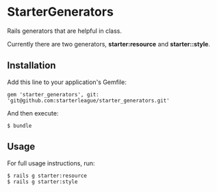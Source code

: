 # StarterGenerators

Rails generators that are helpful in class.

Currently there are two generators, **starter:resource** and **starter::style**.

## Installation

Add this line to your application's Gemfile:

    gem 'starter_generators', git: 'git@github.com:starterleague/starter_generators.git'

And then execute:

    $ bundle

## Usage

For full usage instructions, run:

    $ rails g starter:resource
    $ rails g starter:style

